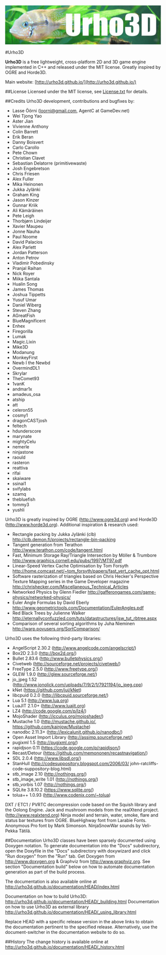 ![Urho3D logo](https://raw.githubusercontent.com/urho3d/Urho3D/master/bin/Data/Textures/LogoLarge.png)

#Urho3D

**Urho3D** is a free lightweight, cross-platform 2D and 3D game engine implemented in C++ and released under the MIT license. Greatly inspired by OGRE and Horde3D.

Main website: [http://urho3d.github.io/](http://urho3d.github.io/)

##License
Licensed under the MIT license, see [License.txt](https://github.com/urho3d/Urho3D/blob/master/License.txt) for details.

##Credits
Urho3D development, contributions and bugfixes by:
- Lasse Öörni (loorni@gmail.com, AgentC at GameDev.net)
- Wei Tjong Yao
- Aster Jian
- Vivienne Anthony
- Colin Barrett
- Erik Beran
- Danny Boisvert
- Carlo Carollo
- Pete Chown
- Christian Clavet
- Sebastian Delatorre (primitivewaste)
- Josh Engebretson
- Chris Friesen
- Alex Fuller
- Mika Heinonen
- Jukka Jylänki
- Graham King
- Jason Kinzer
- Gunnar Kriik
- Ali Kämäräinen
- Pete Leigh
- Thorbjørn Lindeijer
- Xavier Maupeu
- Jonne Nauha
- Paul Noome
- David Palacios
- Alex Parlett
- Jordan Patterson
- Anton Petrov
- Vladimir Pobedinsky
- Pranjal Raihan
- Nick Royer
- Miika Santala
- Hualin Song
- James Thomas
- Joshua Tippetts
- Yusuf Umar
- Daniel Wiberg
- Steven Zhang
- AGreatFish
- BlueMagnificent
- Enhex
- Firegorilla
- Lumak
- Magic.Lixin
- Mike3D
- Modanung
- MonkeyFirst
- Newb I the Newbd
- OvermindDL1
- Skrylar
- TheComet93
- 1vanK
- andmar1x
- amadeus_osa
- atship
- att
- celeron55
- cosmy1
- dragonCASTjosh
- feltech
- hdunderscore
- marynate
- mightyCelu
- nemerle
- ninjastone
- raould
- rasteron
- reattiva
- rifai
- skaiware
- ssinai1
- svifylabs
- szamq
- thebluefish
- tommy3
- yushli

Urho3D is greatly inspired by OGRE (http://www.ogre3d.org) and Horde3D
(http://www.horde3d.org). Additional inspiration & research used:
- Rectangle packing by Jukka Jylänki (clb)
  http://clb.demon.fi/projects/rectangle-bin-packing
- Tangent generation from Terathon
  http://www.terathon.com/code/tangent.html
- Fast, Minimum Storage Ray/Triangle Intersection by Möller & Trumbore
  http://www.graphics.cornell.edu/pubs/1997/MT97.pdf
- Linear-Speed Vertex Cache Optimisation by Tom Forsyth
  http://home.comcast.net/~tom_forsyth/papers/fast_vert_cache_opt.html
- Software rasterization of triangles based on Chris Hecker's
  Perspective Texture Mapping series in the Game Developer magazine
  http://chrishecker.com/Miscellaneous_Technical_Articles
- Networked Physics by Glenn Fiedler
  http://gafferongames.com/game-physics/networked-physics/
- Euler Angle Formulas by David Eberly
  http://www.geometrictools.com/Documentation/EulerAngles.pdf
- Red Black Trees by Julienne Walker
  http://eternallyconfuzzled.com/tuts/datastructures/jsw_tut_rbtree.aspx
- Comparison of several sorting algorithms by Juha Nieminen
  http://warp.povusers.org/SortComparison/

Urho3D uses the following third-party libraries:
- AngelScript 2.30.2 (http://www.angelcode.com/angelscript/)
- Box2D 2.3.0 (http://box2d.org/)
- Bullet 2.83.6 (http://www.bulletphysics.org/)
- Civetweb (http://sourceforge.net/projects/civetweb/)
- FreeType 2.5.0 (http://www.freetype.org/)
- GLEW 1.9.0 (http://glew.sourceforge.net/)
- jo_jpeg 1.52 (http://www.jonolick.com/uploads/7/9/2/1/7921194/jo_jpeg.cpp)
- kNet (https://github.com/juj/kNet)
- libcpuid 0.2.0 (http://libcpuid.sourceforge.net/)
- Lua 5.1 (http://www.lua.org)
- LuaJIT 2.1.0+ (http://www.luajit.org)
- LZ4 (http://code.google.com/p/lz4/)
- MojoShader (http://icculus.org/mojoshader/)
- Mustache 1.0 (http://mustache.github.io/, https://github.com/kainjow/Mustache)
- nanodbc 2.11.3+ (http://lexicalunit.github.io/nanodbc/)
- Open Asset Import Library (http://assimp.sourceforge.net/)
- pugixml 1.5 (http://pugixml.org/)
- rapidjson 0.11 (https://code.google.com/p/rapidjson/)
- Recast/Detour (https://github.com/memononen/recastnavigation/)
- SDL 2.0.4 (http://www.libsdl.org/)
- StanHull (http://codesuppository.blogspot.com/2006/03/
  john-ratcliffs-code-suppository-blog.html)
- stb_image 2.10 (http://nothings.org/)
- stb_image_write 1.01 (http://nothings.org/)
- stb_vorbis 1.07 (http://nothings.org/)
- SQLite 3.8.10.2 (https://www.sqlite.org/)
- tolua++ 1.0.93 (http://www.codenix.com/~tolua)

DXT / ETC1 / PVRTC decompression code based on the Squish library and the Oolong
Engine.
Jack and mushroom models from the realXtend project. (http://www.realxtend.org)
Ninja model and terrain, water, smoke, flare and status bar textures from OGRE.
BlueHighway font from Larabie Fonts.
Anonymous Pro font by Mark Simonson.
NinjaSnowWar sounds by Veli-Pekka Tätilä.

##Documentation
Urho3D classes have been sparsely documented using Doxygen notation. To
generate documentation into the "Docs" subdirectory, open the Doxyfile in the
"Docs" subdirectory with doxywizard and click "Run doxygen" from the "Run" tab.
Get Doxygen from http://www.doxygen.org & Graphviz from http://www.graphviz.org.
See section "Documentation build" below on how to automate documentation
generation as part of the build process.

The documentation is also available online at
  http://urho3d.github.io/documentation/HEAD/index.html

Documentation on how to build Urho3D:
  http://urho3d.github.io/documentation/HEAD/_building.html
Documentation on how to use Urho3D as external library
  http://urho3d.github.io/documentation/HEAD/_using_library.html

Replace HEAD with a specific release version in the above links to obtain the
documentation pertinent to the specified release. Alternatively, use the
document-switcher in the documentation website to do so.

##History
The change history is available online at
  http://urho3d.github.io/documentation/HEAD/_history.html
